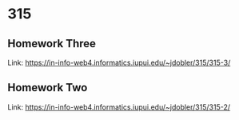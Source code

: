 # 315

## Homework Three

Link: https://in-info-web4.informatics.iupui.edu/~jdobler/315/315-3/

## Homework Two

Link: https://in-info-web4.informatics.iupui.edu/~jdobler/315/315-2/

